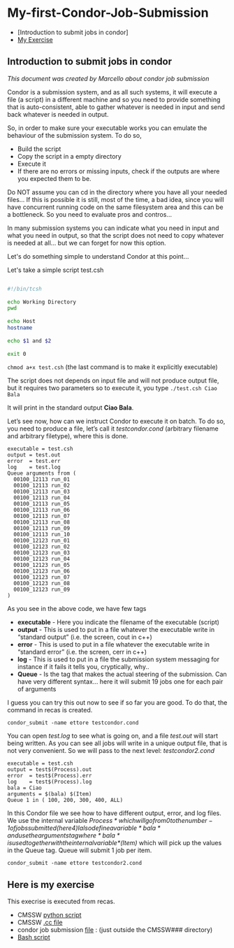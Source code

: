 # My-first-Condor-Job-Submission

  - [Introduction to submit jobs in condor]
  - [My Exercise](https://github.com/BKailasapathy/My-first-Condor-Job-Submission#here-is-my-exercis)

Introduction to submit jobs in condor
-------------------------------------

*This document was created by Marcello about condor job submission*

Condor is a submission system, and as all such systems, it will execute a file (a script) in a different machine and so you need to provide something that is auto-consistent, able to gather whatever is needed in input and send back whatever is needed in output.

So, in order to make sure your executable works you can emulate the behaviour of the submission system. To do so, 
- Build the script
- Copy the script in a empty directory 
- Execute it
- If there are no errors or missing inputs, check if the outputs are where you expected them to be.

Do NOT assume you can cd in the directory where you have all your needed files... If this is possible it is still, most of the time, a bad idea, since you will have concurrent running code on the same filesystem area and this can be a bottleneck. So you need to evaluate pros and contros...

In many submission systems you can indicate what you need in input and what you need in output, so that the script does not need to copy whatever is needed at all… but we can forget for now this option.

Let's do something simple to understand Condor at this point… 

Let's take a simple script test.csh

```bash

#!/bin/tcsh
 
echo Working Directory 
pwd
 
echo Host
hostname
 
echo $1 and $2 
 
exit 0
```

```chmod a+x test.csh```
(the last command is to make it explicitly executable)

The script does not depends on input file and will not produce output file, but it requires two parameters so to execute it, you type
```./test.csh Ciao Bala```

It will print in the standard output
**Ciao Bala**.

Let’s see now, how can we instruct Condor to execute it on batch. To do so, you need to produce a file, let’s call it *testcondor.cond*  (arbitrary filename and arbitrary filetype), where this is done.

```
executable = test.csh
output = test.out
error  = test.err
log    = test.log
Queue arguments from (
  00100_12113 run_01
  00100_12113 run_02
  00100_12113 run_03
  00100_12113 run_04
  00100_12113 run_05
  00100_12113 run_06
  00100_12113 run_07
  00100_12113 run_08
  00100_12113 run_09
  00100_12113 run_10
  00100_12123 run_01
  00100_12123 run_02
  00100_12123 run_03
  00100_12123 run_04
  00100_12123 run_05
  00100_12123 run_06
  00100_12123 run_07
  00100_12123 run_08
  00100_12123 run_09
) 
```
As you see in the above code, we have few tags
- **executable** - Here you indicate the filename of the executable (script)
- **output** - This is used to put in a file whatever the executable write in “standard output” (i.e. the screen, cout in c++)
- **error** - This is used to put in a file whatever the executable write in “standard error” (i.e. the screen, cerr in c++)
- **log** - This is used to put in a file the submission system messaging for instance if it fails it tells you, cryptically, why..
- **Queue** - Is the tag that makes the actual steering of the submission. Can have very different syntax… here it will submit 19 jobs one for each pair of arguments

I guess you can try this out now to see if so far you are good. To do that, the command in recas is created.

```condor_submit -name ettore testcondor.cond```

You can open *test.log* to see what is going on, and a file *test.out* will start being written. As you can see all jobs will write in a unique output file, that is not very convenient. So we will pass to the next level: *testcondor2.cond*

```
executable = test.csh
output = test$(Process).out
error  = test$(Process).err
log    = test$(Process).log
bala = Ciao
arguments = $(bala) $(Item)
Queue 1 in ( 100, 200, 300, 400, ALL)
```

In this Condor file we see how to have different output, error, and log files. We use the internal variable *$Process* which will go from 0 to the number-1 of jobs submitted (here 4)
I also define a variable *bala* and use the arguments tag where *bala* is used together with the internal variable *$(Item)* which will pick up the values in the Queue tag. Queue will submit 1 job per item. 

```
condor_submit -name ettore testcondor2.cond
```

Here is my exercise
-------------------
This execrise is  executed from recas.

- CMSSW [python script](https://raw.githubusercontent.com/BKailasapathy/My-first-Condor-Job-Submission/main/FastJetSimple1.py) 
- CMSSW [.cc file](https://raw.githubusercontent.com/BKailasapathy/My-first-Condor-Job-Submission/main/FastJetSimple1.cc)
- condor job submission [file](https://raw.githubusercontent.com/BKailasapathy/My-first-Condor-Job-Submission/main/testCondor2.cond) : (just outside the CMSSW#_#_# directory)
- [Bash script](https://raw.githubusercontent.com/BKailasapathy/My-first-Condor-Job-Submission/main/cmsRun.sh)



